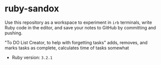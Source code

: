 # ruby-sandox

Use this repository as a workspace to experiment in `irb` terminals, write Ruby code in the editor, and save your notes to GitHub by committing and pushing.

"To DO List Creator, to help with forgetting tasks"
adds, removes, and marks tasks as complete, calculates time of tasks somewhat


- Ruby version: `3.2.1`
